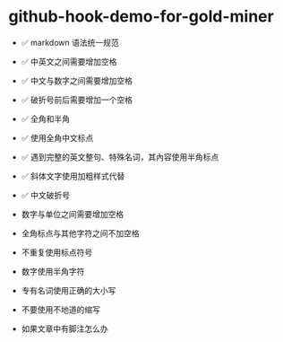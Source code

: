 # github-hook-demo-for-gold-miner


* ✅ markdown 语法统一规范
* ✅ 中英文之间需要增加空格
* ✅ 中文与数字之间需要增加空格
* ✅ 破折号前后需要增加一个空格
* ✅ 全角和半角
* ✅ 使用全角中文标点
* ✅ 遇到完整的英文整句、特殊名词，其內容使用半角标点
* ✅ 斜体文字使用加粗样式代替
* ✅ 中文破折号

* 数字与单位之间需要增加空格
* 全角标点与其他字符之间不加空格
* 不重复使用标点符号
* 数字使用半角字符
* 专有名词使用正确的大小写
* 不要使用不地道的缩写
* 如果文章中有脚注怎么办